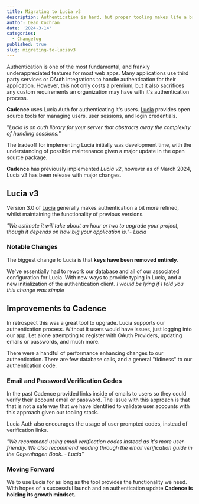 ```yaml
---
title: Migrating to Lucia v3
description: Authentication is hard, but proper tooling makes life a breeze
author: Dean Cochran
date: '2024-3-14'
categories:
  - Changelog
published: true
slug: migrating-to-luciav3
---
```


Authentication is one of the most fundamental, and frankly underappreciated features for most web apps. Many applications use third party services or OAuth integrations to handle authentication for their application. However, this not only costs a premium, but it also sacrifices any custom requirements an organization may have with it's authentication process.

**Cadence** uses Lucia Auth for authenticating it's users. [Lucia](https://lucia-auth.com/) provides open source tools for managing users, user sessions, and login credentials.

"_Lucia is an auth library for your server that abstracts away the complexity of handling sessions._"

The tradeoff for implementing Lucia initially was development time, with the understanding of possible maintenance given a major update in the open source package.

**Cadence** has previously implemented _Lucia v2_, however as of March 2024, Lucia v3 has been release with major changes.

## Lucia v3

Version 3.0 of [Lucia](https://lucia-auth.com/) generally makes authentication a bit more refined, whilst maintaining the functionality of previous versions.

_"We estimate it will take about an hour or two to upgrade your project, though it depends on how big your application is."- Lucia_

### Notable Changes

The biggest change to Lucia is that **keys have been removed entirely**.

We've essentially had to rework our database and all of our associated configuration for Lucia. With new ways to provide typing in Lucia, and a new initialization of the authentication client. _I would be lying if I told you this change was simple_

## Improvements to Cadence

In retrospect this was a great tool to upgrade. Lucia supports our authentication process. Without it users would have issues, just logging into our app. Let alone attempting to register with OAuth Providers, updating emails or passwords, and much more.

There were a handful of performance enhancing changes to our authentication. There are few database calls, and a general "tidiness" to our authentication code.

### Email and Password Verification Codes

In the past Cadence provided links inside of emails to users so they could verify their account email or password. The issue with this approach is that that is not a safe way that we have identified to validate user accounts with this approach given our tooling stack.

Lucia Auth also encourages the usage of user prompted codes, instead of verification links.

_"We recommend using email verification codes instead as it's more user-friendly. We also recommend reading through the email verification guide in the Copenhagen Book. - Lucia"_

### Moving Forward

We to use Lucia for as long as the tool provides the functionality we need. With hopes of a successful launch and an authentication update **Cadence is holding its growth mindset.**
